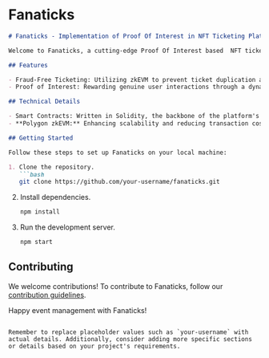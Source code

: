 # Fanaticks

```markdown
# Fanaticks - Implementation of Proof Of Interest in NFT Ticketing Platform.

Welcome to Fanaticks, a cutting-edge Proof Of Interest based  NFT ticketing platform that revolutionizes the world of digital events. This platform seamlessly integrates NFTs, zkEVM for secure identity validation, and a unique 'Proof of Interest' system to enhance user engagement.

## Features

- Fraud-Free Ticketing: Utilizing zkEVM to prevent ticket duplication and enhance security.
- Proof of Interest: Rewarding genuine user interactions through a dynamic engagement ranking system.

## Technical Details

- Smart Contracts: Written in Solidity, the backbone of the platform's secure and decentralized functionality.
- **Polygon zkEVM:** Enhancing scalability and reducing transaction costs for efficient KYC processes.

## Getting Started

Follow these steps to set up Fanaticks on your local machine:

1. Clone the repository.
   ```bash
   git clone https://github.com/your-username/fanaticks.git
   ```

2. Install dependencies.
   ```bash
   npm install
   ```

3. Run the development server.
   ```bash
   npm start
   ```

## Contributing

We welcome contributions! To contribute to Fanaticks, follow our [contribution guidelines](CONTRIBUTING.md).



Happy event management with Fanaticks!
```

Remember to replace placeholder values such as `your-username` with actual details. Additionally, consider adding more specific sections or details based on your project's requirements.
